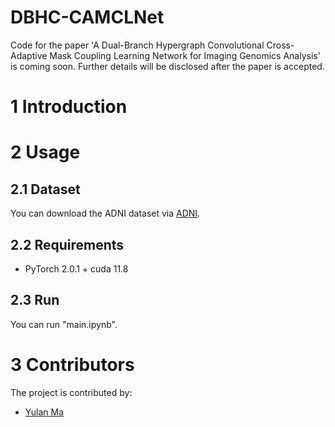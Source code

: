 # DBHC-CAMCLNet

Code for the paper 'A Dual-Branch Hypergraph Convolutional Cross-Adaptive Mask Coupling Learning Network for Imaging Genomics Analysis' is coming soon. Further details will be disclosed after the paper is accepted.  

# 1 Introduction



# 2 Usage
## 2.1 Dataset 

You can download the ADNI dataset via [ADNI](http://adni.loni.usc.edu/).

## 2.2 Requirements
* PyTorch 2.0.1 + cuda 11.8
  
## 2.3 Run 
You can run "main.ipynb". 

# 3 Contributors
The project is contributed by:
* [Yulan Ma](https://github.com/mylbuaa)
